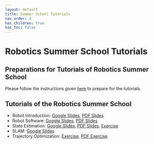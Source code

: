 ```yaml
---
layout: default
title: Summer School Tutorials
nav_order: 4
has_children: true
has_toc: false
---
```


# Robotics Summer School Tutorials

## Preparations for Tutorials of Robotics Summer School

Please follow the instructions given [here](preparations/) to prepare for the tutorials.

## Tutorials of the Robotics Summer School

- Robot Introduction: [Google Slides](https://docs.google.com/presentation/d/1i8MCOWxbqVXRCWMQOwWgHl8M9TGJLvluw3vByF_Z6js/edit?usp=sharing), [PDF Slides](https://drive.google.com/file/d/1IGVYaFTOX26qhTpwe7GOv481tv7y2-qy/view?usp=sharing)
- Robot Software: [Google Slides](https://docs.google.com/presentation/d/1scdq9YNLUFSm322NZWfndzX-z0wgS1x8cZm-BVjsqc0/edit?usp=sharing), [PDF Slides](https://drive.google.com/file/d/1UPLOG8CVnTw_pfvIA2EGX9MZRsWq4UHj/view?usp=sharing)
- State Estimation: [Google Slides](https://docs.google.com/presentation/d/1zeaw8HEj8ErQfBqZtMfM0bR2ggOkXifdIaZD7Ek10pg/edit?usp=sharing), [PDF Slides](https://drive.google.com/file/d/1ubOQcV7TOoVvExqXxkAkceKI3ELU1wvJ/view?usp=sharing), [Exercise](state_estimation_tutorial.md)
- SLAM: [Google Slides](https://docs.google.com/presentation/d/1wmRThS-t5mTzbMzZ7oIxbhRSn8dBjcha/edit?usp=sharing&ouid=104109680251067945482&rtpof=true&sd=true)
- Trajectory Optimization: [Exercise](trajectory_optimization_tutorial.md), [PDF Exercise](https://drive.google.com/file/d/1kri7ThMUCT6mhh7B8mMjcROAQ4RbWBv7/view?usp=sharing)


